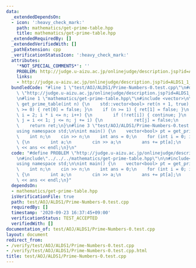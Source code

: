 ```yaml
---
data:
  _extendedDependsOn:
  - icon: ':heavy_check_mark:'
    path: mathematics/get-prime-table.hpp
    title: mathematics/get-prime-table.hpp
  _extendedRequiredBy: []
  _extendedVerifiedWith: []
  _pathExtension: cpp
  _verificationStatusIcon: ':heavy_check_mark:'
  attributes:
    '*NOT_SPECIAL_COMMENTS*': ''
    PROBLEM: http://judge.u-aizu.ac.jp/onlinejudge/description.jsp?id=ALDS1_1_C&lang=ja
    links:
    - http://judge.u-aizu.ac.jp/onlinejudge/description.jsp?id=ALDS1_1_C&lang=ja
  bundledCode: "#line 1 \"test/AOJ/ALDS1/Prime-Numbers-0.test.cpp\"\n#define PROBLEM\
    \ \"http://judge.u-aizu.ac.jp/onlinejudge/description.jsp?id=ALDS1_1_C&lang=ja\"\
    \n#line 1 \"mathematics/get-prime-table.hpp\"\n#include <vector>\n\nstd::vector<bool>\
    \ get_prime_table(int n) {\n    std::vector<bool> ret(n + 1, true);\n    if (n\
    \ >= 0) { ret[0] = false; }\n    if (n >= 1) { ret[1] = false; }\n    for (int\
    \ i = 2; i * i <= n; i++) {\n        if (!ret[i]) { continue; }\n        for (int\
    \ j = i << 1; j <= n; j += i) {\n            ret[j] = false;\n        }\n    }\n\
    \    return ret;\n}\n#line 3 \"test/AOJ/ALDS1/Prime-Numbers-0.test.cpp\"\n\n#include<bits/stdc++.h>\n\
    using namespace std;\n\nint main() {\n    vector<bool> pt = get_prime_table(100000000);\n\
    \    int n;\n    cin >> n;\n    int ans = 0;\n    for (int i = 0; i < n; i++)\
    \ {\n        int a;\n        cin >> a;\n        ans += pt[a];\n    }\n    cout\
    \ << ans << endl;\n}\n"
  code: "#define PROBLEM \"http://judge.u-aizu.ac.jp/onlinejudge/description.jsp?id=ALDS1_1_C&lang=ja\"\
    \n#include\"../../../mathematics/get-prime-table.hpp\"\n\n#include<bits/stdc++.h>\n\
    using namespace std;\n\nint main() {\n    vector<bool> pt = get_prime_table(100000000);\n\
    \    int n;\n    cin >> n;\n    int ans = 0;\n    for (int i = 0; i < n; i++)\
    \ {\n        int a;\n        cin >> a;\n        ans += pt[a];\n    }\n    cout\
    \ << ans << endl;\n}"
  dependsOn:
  - mathematics/get-prime-table.hpp
  isVerificationFile: true
  path: test/AOJ/ALDS1/Prime-Numbers-0.test.cpp
  requiredBy: []
  timestamp: '2020-09-23 16:37:45+09:00'
  verificationStatus: TEST_ACCEPTED
  verifiedWith: []
documentation_of: test/AOJ/ALDS1/Prime-Numbers-0.test.cpp
layout: document
redirect_from:
- /verify/test/AOJ/ALDS1/Prime-Numbers-0.test.cpp
- /verify/test/AOJ/ALDS1/Prime-Numbers-0.test.cpp.html
title: test/AOJ/ALDS1/Prime-Numbers-0.test.cpp
---
```


